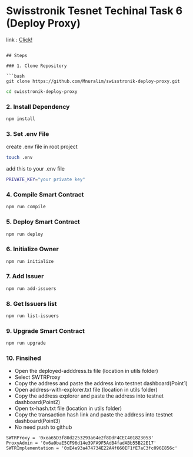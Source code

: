 # Swisstronik Tesnet Techinal Task 6 (Deploy Proxy)

link : [Click!](https://www.swisstronik.com/testnet2/dashboard)

```

## Steps

### 1. Clone Repository

```bash
git clone https://github.com/Mnuralim/swisstronik-deploy-proxy.git
```

```bash
cd swisstronik-deploy-proxy
```

### 2. Install Dependency

```bash
npm install
```

### 3. Set .env File

create .env file in root project

```bash
touch .env
```

add this to your .env file

```bash
PRIVATE_KEY="your private key"
```

### 4. Compile Smart Contract

```bash
npm run compile
```

### 5. Deploy Smart Contract

```bash
npm run deploy
```

### 6. Initialize Owner

```bash
npm run initialize
```

### 7. Add Issuer

```bash
npm run add-issuers
```

### 8. Get Issuers list

```bash
npm run list-issuers
```

### 9. Upgrade Smart Contract

```bash
npm run upgrade
```

### 10. Finsihed

- Open the deployed-adddress.ts file (location in utils folder)
- Select SWTRProxy
- Copy the address and paste the address into testnet dashboard(Point1)
- Open address-with-explorer.txt file (location in utils folder)
- Copy the address explorer and paste the address into testnet dashboard(Point2)
- Open tx-hash.txt file (location in utils folder)
- Copy the transaction hash link and paste the address into testnet dashboard(Point3)
- No need push to github

```
SWTRProxy = '0xea65D3f80d2253293a64e2f8DdF4CEC401823053'
ProxyAdmin = '0x6a0baE5CF96d14e39FA9F5AdB4fadABb55B22E17'
SWTRImplementation = '0xE4e93a474734E22A4f660EF1fE7aC3fc096E856c'
```
